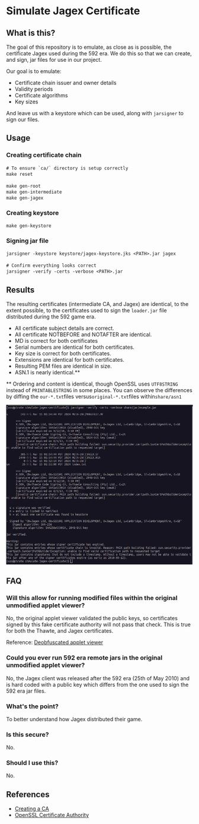 # Simulate Jagex Certificate

## What is this?

The goal of this repository is to emulate, as close as is possible, the certificate Jagex used during the 592 era. We do this so that we can create, and sign, jar files for use in our project.

Our goal is to emulate:

- Certificate chain issuer and owner details
- Validity periods
- Certificate algorithms
- Key sizes

And leave us with a keystore which can be used, along with `jarsigner` to sign our files.

## Usage

### Creating certificate chain

```
# To ensure `ca/` directory is setup correctly
make reset

make gen-root
make gen-intermediate
make gen-jagex
```

### Creating keystore

```
make gen-keystore
```

### Signing jar file

```
jarsigner -keystore keystore/jagex-keystore.jks <PATH>.jar jagex

# Confirm everything looks correct
jarsigner -verify -certs -verbose <PATH>.jar
```

## Results

The resulting certificates (intermediate CA, and Jagex) are identical, to the extent possible, to the certificates used to sign the `loader.jar` file distributed during the 592 game era.

- All certificate subject details are correct.
- All certificate NOTBEFORE and NOTAFTER are identical.
- MD is correct for both certificates
- Serial numbers are identical for both certificates.
- Key size is correct for both certificates.
- Extensions are identical for both certificates.
- Resulting PEM files are identical in size.
- ASN.1 is nearly identical.\*\*

\*\* Ordering and content is identical, though OpenSSL uses `UTF8STRING` instead of `PRINTABLESTRING` in some places. You can observe the differences by diffing the `our-*.txt`files versus`original-*.txt`files within`share/asn1`

![Screenshot of jarsigner verify](/share/images/jarsigner-verify.png)

## FAQ

### Will this allow for running modified files within the original unmodified applet viewer?

No, the original applet viewer validated the public keys, so certificates signed by this fake certificate authority will not pass that check. This is true for both the Thawte, and Jagex certificates.

Reference: [Deobfuscated applet viewer](https://github.com/Open592/jagexappletviewer/blob/master/src/main/java/com/open592/appletviewer/SignedFileValidator.java#L85-L115)

### Could you ever run 592 era remote jars in the original unmodified applet viewer?

No, the Jagex client was released after the 592 era (25th of May 2010) and is hard coded with a public key which differs from the one used to sign the 592 era jar files.

### What's the point?

To better understand how Jagex distributed their game.

### Is this secure?

No.

### Should I use this?

No.

## References

- [Creating a CA](https://www.phildev.net/ssl/creating_ca.html)
- [OpenSSL Certificate Authority](https://jamielinux.com/docs/openssl-certificate-authority/index.html)
